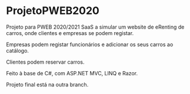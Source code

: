# ProjetoPWEB2020
Projeto para PWEB 2020/2021
SaaS a simular um website de eRenting de carros, onde clientes e empresas se podem registar.

Empresas podem registar funcionários e adicionar os seus carros ao catálogo.

Clientes podem reservar carros.

Feito à base de C#, com ASP.NET MVC, LINQ e Razor.

Projeto final está na outra branch.
